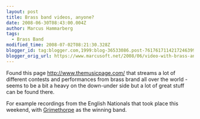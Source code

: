 ```yaml
---
layout: post
title: Brass band videos, anyone?
date: 2008-06-30T08:43:00.004Z
author: Marcus Hammarberg
tags:
  - Brass Band
modified_time: 2008-07-02T08:21:30.328Z
blogger_id: tag:blogger.com,1999:blog-36533086.post-7617617114217246399
blogger_orig_url: https://www.marcusoft.net/2008/06/video-with-brass-anyone.html
---
```


Found
this page <http://www.themusicpage.com/> that streams a lot of different
contests and performances from brass brand all over the world - seems to
be a bit a heavy on the down-under side but a lot of great stuff can be
found there.

For example recordings from the English Nationals that took place this
weekend, with [Grimethorpe](http://www.grimethorpeband.com/) as the
winning band.
